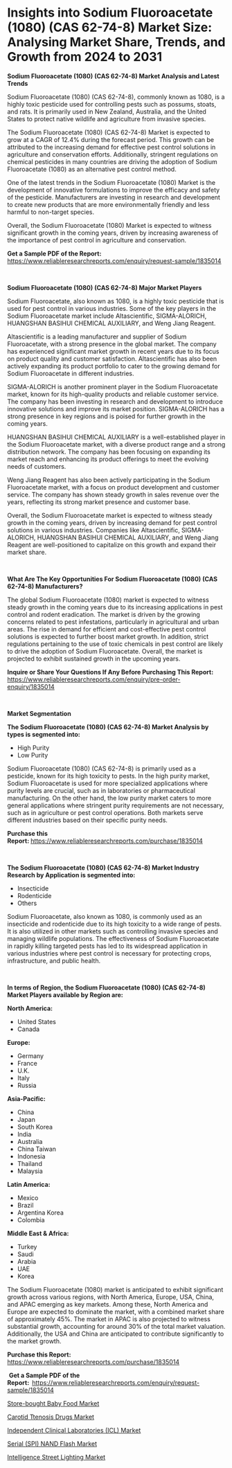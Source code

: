 <p><h1>Insights into Sodium Fluoroacetate (1080) (CAS 62-74-8) Market Size: Analysing Market Share, Trends, and Growth from 2024 to 2031</h1></p><p><strong>Sodium Fluoroacetate (1080) (CAS 62-74-8) Market Analysis and Latest Trends</strong></p>
<p><p>Sodium Fluoroacetate (1080) (CAS 62-74-8), commonly known as 1080, is a highly toxic pesticide used for controlling pests such as possums, stoats, and rats. It is primarily used in New Zealand, Australia, and the United States to protect native wildlife and agriculture from invasive species.</p><p>The Sodium Fluoroacetate (1080) (CAS 62-74-8) Market is expected to grow at a CAGR of 12.4% during the forecast period. This growth can be attributed to the increasing demand for effective pest control solutions in agriculture and conservation efforts. Additionally, stringent regulations on chemical pesticides in many countries are driving the adoption of Sodium Fluoroacetate (1080) as an alternative pest control method.</p><p>One of the latest trends in the Sodium Fluoroacetate (1080) Market is the development of innovative formulations to improve the efficacy and safety of the pesticide. Manufacturers are investing in research and development to create new products that are more environmentally friendly and less harmful to non-target species.</p><p>Overall, the Sodium Fluoroacetate (1080) Market is expected to witness significant growth in the coming years, driven by increasing awareness of the importance of pest control in agriculture and conservation.</p></p>
<p><strong>Get a Sample PDF of the Report:&nbsp;</strong> <a href="https://www.reliableresearchreports.com/enquiry/request-sample/1835014">https://www.reliableresearchreports.com/enquiry/request-sample/1835014</a></p>
<p>&nbsp;</p>
<p><strong>Sodium Fluoroacetate (1080) (CAS 62-74-8) Major Market Players</strong></p>
<p><p>Sodium Fluoroacetate, also known as 1080, is a highly toxic pesticide that is used for pest control in various industries. Some of the key players in the Sodium Fluoroacetate market include Altascientific, SIGMA-ALORICH, HUANGSHAN BASIHUI CHEMICAL AUXILIARY, and Weng Jiang Reagent.</p><p>Altascientific is a leading manufacturer and supplier of Sodium Fluoroacetate, with a strong presence in the global market. The company has experienced significant market growth in recent years due to its focus on product quality and customer satisfaction. Altascientific has also been actively expanding its product portfolio to cater to the growing demand for Sodium Fluoroacetate in different industries.</p><p>SIGMA-ALORICH is another prominent player in the Sodium Fluoroacetate market, known for its high-quality products and reliable customer service. The company has been investing in research and development to introduce innovative solutions and improve its market position. SIGMA-ALORICH has a strong presence in key regions and is poised for further growth in the coming years.</p><p>HUANGSHAN BASIHUI CHEMICAL AUXILIARY is a well-established player in the Sodium Fluoroacetate market, with a diverse product range and a strong distribution network. The company has been focusing on expanding its market reach and enhancing its product offerings to meet the evolving needs of customers.</p><p>Weng Jiang Reagent has also been actively participating in the Sodium Fluoroacetate market, with a focus on product development and customer service. The company has shown steady growth in sales revenue over the years, reflecting its strong market presence and customer base.</p><p>Overall, the Sodium Fluoroacetate market is expected to witness steady growth in the coming years, driven by increasing demand for pest control solutions in various industries. Companies like Altascientific, SIGMA-ALORICH, HUANGSHAN BASIHUI CHEMICAL AUXILIARY, and Weng Jiang Reagent are well-positioned to capitalize on this growth and expand their market share.</p></p>
<p>&nbsp;</p>
<p><strong>What Are The Key Opportunities For Sodium Fluoroacetate (1080) (CAS 62-74-8) Manufacturers?</strong></p>
<p><p>The global Sodium Fluoroacetate (1080) market is expected to witness steady growth in the coming years due to its increasing applications in pest control and rodent eradication. The market is driven by the growing concerns related to pest infestations, particularly in agricultural and urban areas. The rise in demand for efficient and cost-effective pest control solutions is expected to further boost market growth. In addition, strict regulations pertaining to the use of toxic chemicals in pest control are likely to drive the adoption of Sodium Fluoroacetate. Overall, the market is projected to exhibit sustained growth in the upcoming years.</p></p>
<p><strong>Inquire or Share Your Questions If Any Before Purchasing This Report:</strong> <a href="https://www.reliableresearchreports.com/enquiry/pre-order-enquiry/1835014">https://www.reliableresearchreports.com/enquiry/pre-order-enquiry/1835014</a></p>
<p>&nbsp;</p>
<p><strong>Market Segmentation</strong></p>
<p><strong>The Sodium Fluoroacetate (1080) (CAS 62-74-8) Market Analysis by types is segmented into:</strong></p>
<p><ul><li>High Purity</li><li>Low Purity</li></ul></p>
<p><p>Sodium Fluoroacetate (1080) (CAS 62-74-8) is primarily used as a pesticide, known for its high toxicity to pests. In the high purity market, Sodium Fluoroacetate is used for more specialized applications where purity levels are crucial, such as in laboratories or pharmaceutical manufacturing. On the other hand, the low purity market caters to more general applications where stringent purity requirements are not necessary, such as in agriculture or pest control operations. Both markets serve different industries based on their specific purity needs.</p></p>
<p><strong>Purchase this Report:&nbsp;</strong><a href="https://www.reliableresearchreports.com/purchase/1835014">https://www.reliableresearchreports.com/purchase/1835014</a></p>
<p>&nbsp;</p>
<p><strong>The Sodium Fluoroacetate (1080) (CAS 62-74-8) Market Industry Research by Application is segmented into:</strong></p>
<p><ul><li>Insecticide</li><li>Rodenticide</li><li>Others</li></ul></p>
<p><p>Sodium Fluoroacetate, also known as 1080, is commonly used as an insecticide and rodenticide due to its high toxicity to a wide range of pests. It is also utilized in other markets such as controlling invasive species and managing wildlife populations. The effectiveness of Sodium Fluoroacetate in rapidly killing targeted pests has led to its widespread application in various industries where pest control is necessary for protecting crops, infrastructure, and public health.</p></p>
<p>&nbsp;</p>
<p><strong>In terms of Region, the Sodium Fluoroacetate (1080) (CAS 62-74-8) Market Players available by Region are:</strong></p>
<p>
    <p> <strong> North America: </strong>
        <ul>
            <li>United States</li>
            <li>Canada</li>
        </ul>
        </p> 
    <p> <strong> Europe: </strong>
        <ul>
            <li>Germany</li>
            <li>France</li>
            <li>U.K.</li>
            <li>Italy</li>
            <li>Russia</li>
        </ul>
        </p> 
    <p> <strong> Asia-Pacific: </strong>
        <ul>
            <li>China</li>
            <li>Japan</li>
            <li>South Korea</li>
            <li>India</li>
            <li>Australia</li>
            <li>China Taiwan</li>
            <li>Indonesia</li>
            <li>Thailand</li>
            <li>Malaysia</li>
        </ul>
        </p> 
    <p> <strong> Latin America: </strong>
        <ul>
            <li>Mexico</li>
            <li>Brazil</li>
            <li>Argentina Korea</li>
            <li>Colombia</li>
        </ul>
        </p> 
    <p> <strong> Middle East & Africa: </strong>
        <ul>
            <li>Turkey</li>
            <li>Saudi</li>
            <li>Arabia</li>
            <li>UAE</li>
            <li>Korea</li>
        </ul>
    </p>
    </p>
<p><p>The Sodium Fluoroacetate (1080) market is anticipated to exhibit significant growth across various regions, with North America, Europe, USA, China, and APAC emerging as key markets. Among these, North America and Europe are expected to dominate the market, with a combined market share of approximately 45%. The market in APAC is also projected to witness substantial growth, accounting for around 30% of the total market valuation. Additionally, the USA and China are anticipated to contribute significantly to the market growth.</p></p>
<p><strong>Purchase this Report: </strong><a href="https://www.reliableresearchreports.com/purchase/1835014">https://www.reliableresearchreports.com/purchase/1835014</a></p>
<p>&nbsp;<strong>Get a Sample PDF of the Report:&nbsp;&nbsp;</strong><a href="https://www.reliableresearchreports.com/enquiry/request-sample/1835014">https://www.reliableresearchreports.com/enquiry/request-sample/1835014</a></p>
<p><strong></strong></p>
<p><p><a href="https://github.com/jaidynmorantestelletmjzya/Market-Research-Report-List-1/blob/main/store-bought-baby-food-market.md">Store-bought Baby Food Market</a></p><p><a href="https://github.com/rahu1506/Market-Research-Report-List-3/blob/main/carotid-ttenosis-drugs-market.md">Carotid Ttenosis Drugs Market</a></p><p><a href="https://github.com/FassouRP/Market-Research-Report-List-3/blob/main/independent-clinical-laboratories-icl-market.md">Independent Clinical Laboratories (ICL) Market</a></p><p><a href="https://github.com/juniordelafrance/Market-Research-Report-List-2/blob/main/serial-spi-nand-flash-market.md">Serial (SPI) NAND Flash Market</a></p><p><a href="https://github.com/ruddyyedelwadw/Market-Research-Report-List-1/blob/main/intelligence-street-lighting-market.md">Intelligence Street Lighting Market</a></p></p>